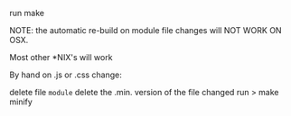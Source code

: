 run make

NOTE: the automatic re-build on module file changes will NOT WORK ON OSX.

Most other *NIX's will work

By hand on .js or .css change:

delete file `module`
delete the .min. version of the file changed
run > make minify